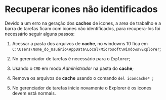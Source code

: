 # Recuperar icones não identificados

Devido a um erro na geração dos **caches** de icones, a area de trabalho e a barra de tarefas ficam com icones não identificados, para recupera-los foi necessário seguir alguns passos:

1. Acessar a pasta dos arquivos de **cache**, no windowns 10 fica em ``C:\Users\Nome_do_Usuário\AppData\Local\Microsoft\Windows\Explorer``;

2. No gerenciador de tarefas é necessário para o ``Explorer``;

3. Usando o ``CMD`` em modo *Administrador* na pasta do **cache**;

4. Remova os arquivos de **cache** usando o comando ``del iconcache*
``;

5. No gerenciador de tarefas inicie novamente o Explorer é os icones devem está normais.